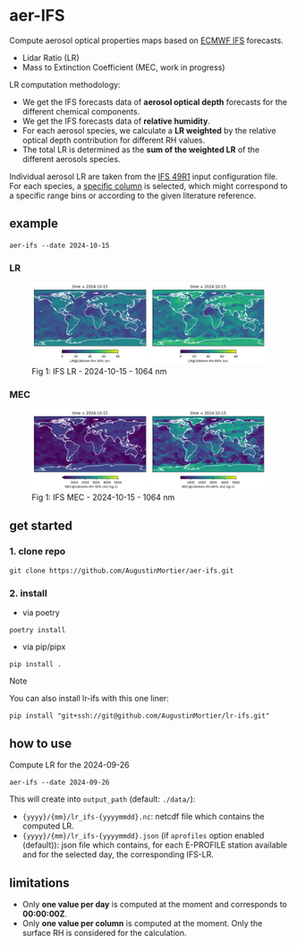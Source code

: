 # aer-IFS

Compute aerosol optical properties maps based on [ECMWF IFS](https://www.ecmwf.int/en/forecasts/documentation-and-support/changes-ecmwf-model) forecasts.
- Lidar Ratio (LR)
- Mass to Extinction Coefficient (MEC, work in progress)

LR computation methodology:
- We get the IFS forecasts data of **aerosol optical depth** forecasts for the different chemical components.
- We get the IFS forecasts data of **relative humidity**.
- For each aerosol species, we calculate a **LR weighted** by the relative optical depth contribution for different RH values.
- The total LR is determined as the **sum of the weighted LR** of the different aerosols species.
  
Individual aerosol LR are taken from the [IFS 49R1](aer_ifs/config/aerosol_ifs_49R1_20230725.nc) input configuration file. For each species, a [specific column](aer_ifs/config/species_column.json) is selected, which might correspond to a specific range bins or according to the given literature reference.
 
## example

```
aer-ifs --date 2024-10-15
```
### LR
<figure>
  <div float="left">
    <img src="examples/lr-1064nm-rh30-20241015.png" width="49%">
    <img src="examples/lr-1064nm-rh80-20241015.png" width="49%">
  </div>
  <figcaption>Fig 1: IFS LR - 2024-10-15 - 1064 nm</figcaption>
</figure>

### MEC
<figure>
  <div float="left">
    <img src="examples/mec-1064nm-rh30-20241015.png" width="49%">
    <img src="examples/mec-1064nm-rh80-20241015.png" width="49%">
  </div>
  <figcaption>Fig 1: IFS MEC - 2024-10-15 - 1064 nm</figcaption>
</figure>

## get started

### 1. clone repo
```
git clone https://github.com/AugustinMortier/aer-ifs.git
```

### 2. install
- via poetry
```
poetry install
```

- via pip/pipx
```
pip install .
```

> [!NOTE]
> You can also install lr-ifs with this one liner:
> ```
> pip install "git+ssh://git@github.com/AugustinMortier/lr-ifs.git"
> ```

## how to use
Compute LR for the 2024-09-26

```
aer-ifs --date 2024-09-26
```

This will create into `output_path` (default: `./data/`):
- `{yyyy}/{mm}/lr_ifs-{yyyymmdd}.nc`: netcdf file which contains the computed LR.
- `{yyyy}/{mm}/lr_ifs-{yyyymmdd}.json` (if `aprofiles` option enabled (default)): json file which contains, for each E-PROFILE station available and for the selected day, the corresponding IFS-LR.

## limitations
- Only **one value per day** is computed at the moment and corresponds to **00:00:00Z**.
- Only **one value per column** is computed at the moment. Only the surface RH is considered for the calculation.
